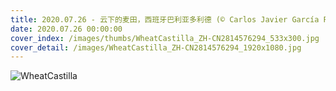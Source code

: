 ```yaml
---
title: 2020.07.26 - 云下的麦田，西班牙巴利亚多利德 (© Carlos Javier García Prieto/EyeEm/Getty Images)
date: 2020.07.26 00:00:00
cover_index: /images/thumbs/WheatCastilla_ZH-CN2814576294_533x300.jpg
cover_detail: /images/WheatCastilla_ZH-CN2814576294_1920x1080.jpg
---
```


![WheatCastilla](/images/WheatCastilla_ZH-CN2814576294_1920x1080.jpg)
